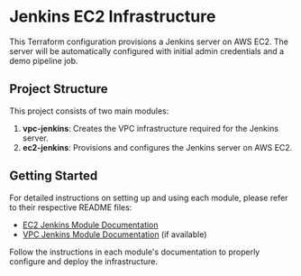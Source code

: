 # Jenkins EC2 Infrastructure

This Terraform configuration provisions a Jenkins server on AWS EC2. The server will be automatically configured with initial admin credentials and a demo pipeline job.

## Project Structure

This project consists of two main modules:

1. **vpc-jenkins**: Creates the VPC infrastructure required for the Jenkins server.
2. **ec2-jenkins**: Provisions and configures the Jenkins server on AWS EC2.

## Getting Started

For detailed instructions on setting up and using each module, please refer to their respective README files:

- [EC2 Jenkins Module Documentation](./ec2-jenkins/README.md)
- [VPC Jenkins Module Documentation](./vpc-jenkins/README.md) (if available)

Follow the instructions in each module's documentation to properly configure and deploy the infrastructure.
